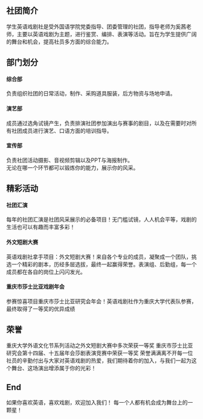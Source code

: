 ## 社团简介
学生英语戏剧社是受外国语学院党委指导、团委管理的社团，指导老师为奚茜老师，主要以英语戏剧为主题，进行鉴赏、编排、表演等活动。旨在为学生提供广阔的舞台和机会，提高社员多方面的综合能力。  

## 部门划分  
#### 综合部  
负责组织社团的日常活动，制作、采购道具服装，后方物资与场地申请。  
#### 演艺部  
成员通过选角试镜产生，负责排演社团参加演出与赛事的剧目，以及在需要时对所有社团成员进行演艺、口语方面的培训指导。  
#### 宣传部  
负责社团活动摄影、音视频剪辑以及PPT与海报制作。  
无论在哪一个环节都可以锻炼你的能力，展示你的风采。  

## 精彩活动  
#### 社团汇演
每年的社团汇演是社团风采展示的必备项目！无门槛试镜，人人机会平等，戏剧的生活也可以有趣而丰富多彩！  
#### 外文短剧大赛
英语戏剧社拿手项目：外文短剧大赛！来自各个专业的成员，凝聚成一个团队，挑选一个精彩的剧本，历经多层选拔，最终一起赢得荣誉。表演组、后勤组，每一个成员都在各自的岗位上闪闪发光。  
#### 重庆市莎士比亚戏剧年会  
参赛惊喜项目重庆市莎士比亚研究会年会！英语戏剧社作为重庆大学代表队参赛，最终取得了一等奖的优异成绩  

## 荣誉
重庆大学外语文化节系列活动之外文短剧大赛中多次荣获一等奖
重庆市莎士比亚研究会第十四届、十五届年会莎剧表演竞赛中荣获一等奖
荣誉满满离不开每一位社员的辛勤付出与大家对英语戏剧的热爱，我们期待着你的加入，与我们一起为这个舞台、这场演出增添属于你的光彩！

## End
如果你喜欢英语，喜欢戏剧，欢迎加入我们！
每一个人都有机会成为舞台上的一颗星！
